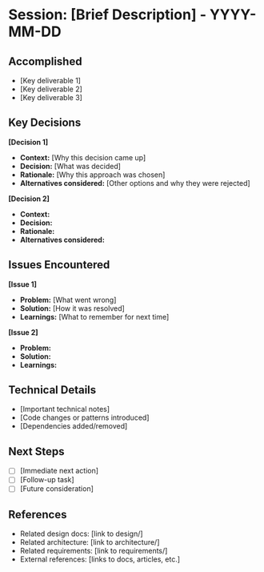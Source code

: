 # Session: [Brief Description] - YYYY-MM-DD

## Accomplished

- [Key deliverable 1]
- [Key deliverable 2]
- [Key deliverable 3]

## Key Decisions

**[Decision 1]**
- **Context:** [Why this decision came up]
- **Decision:** [What was decided]
- **Rationale:** [Why this approach was chosen]
- **Alternatives considered:** [Other options and why they were rejected]

**[Decision 2]**
- **Context:**
- **Decision:**
- **Rationale:**
- **Alternatives considered:**

## Issues Encountered

**[Issue 1]**
- **Problem:** [What went wrong]
- **Solution:** [How it was resolved]
- **Learnings:** [What to remember for next time]

**[Issue 2]**
- **Problem:**
- **Solution:**
- **Learnings:**

## Technical Details

- [Important technical notes]
- [Code changes or patterns introduced]
- [Dependencies added/removed]

## Next Steps

- [ ] [Immediate next action]
- [ ] [Follow-up task]
- [ ] [Future consideration]

## References

- Related design docs: [link to design/]
- Related architecture: [link to architecture/]
- Related requirements: [link to requirements/]
- External references: [links to docs, articles, etc.]
